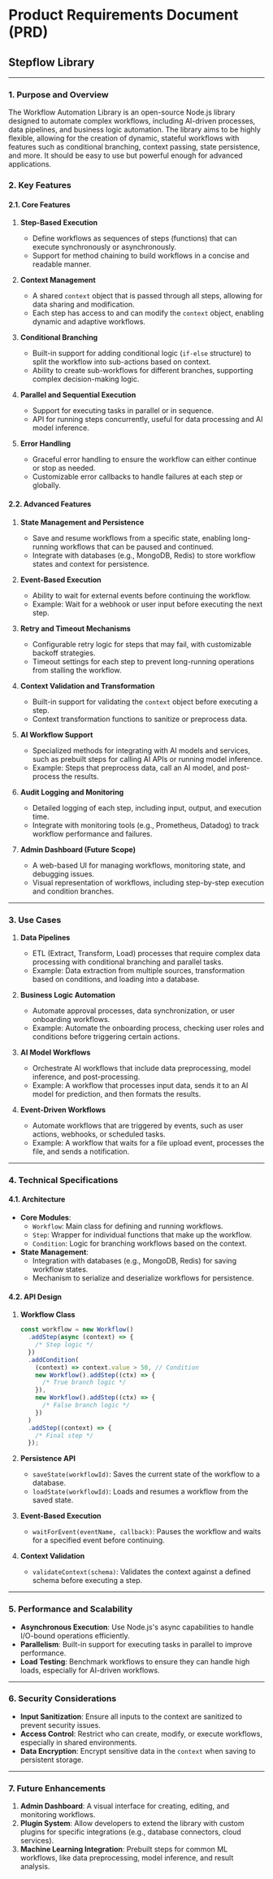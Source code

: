 # Product Requirements Document (PRD)

## Stepflow Library

---

### **1. Purpose and Overview**

The Workflow Automation Library is an open-source Node.js library designed to automate complex workflows, including AI-driven processes, data pipelines, and business logic automation. The library aims to be highly flexible, allowing for the creation of dynamic, stateful workflows with features such as conditional branching, context passing, state persistence, and more. It should be easy to use but powerful enough for advanced applications.

### **2. Key Features**

#### **2.1. Core Features**

1. **Step-Based Execution**

   - Define workflows as sequences of steps (functions) that can execute synchronously or asynchronously.
   - Support for method chaining to build workflows in a concise and readable manner.

2. **Context Management**

   - A shared `context` object that is passed through all steps, allowing for data sharing and modification.
   - Each step has access to and can modify the `context` object, enabling dynamic and adaptive workflows.

3. **Conditional Branching**

   - Built-in support for adding conditional logic (`if-else` structure) to split the workflow into sub-actions based on context.
   - Ability to create sub-workflows for different branches, supporting complex decision-making logic.

4. **Parallel and Sequential Execution**

   - Support for executing tasks in parallel or in sequence.
   - API for running steps concurrently, useful for data processing and AI model inference.

5. **Error Handling**

   - Graceful error handling to ensure the workflow can either continue or stop as needed.
   - Customizable error callbacks to handle failures at each step or globally.

#### **2.2. Advanced Features**

1. **State Management and Persistence**

   - Save and resume workflows from a specific state, enabling long-running workflows that can be paused and continued.
   - Integrate with databases (e.g., MongoDB, Redis) to store workflow states and context for persistence.

2. **Event-Based Execution**

   - Ability to wait for external events before continuing the workflow.
   - Example: Wait for a webhook or user input before executing the next step.

3. **Retry and Timeout Mechanisms**

   - Configurable retry logic for steps that may fail, with customizable backoff strategies.
   - Timeout settings for each step to prevent long-running operations from stalling the workflow.

4. **Context Validation and Transformation**

   - Built-in support for validating the `context` object before executing a step.
   - Context transformation functions to sanitize or preprocess data.

5. **AI Workflow Support**

   - Specialized methods for integrating with AI models and services, such as prebuilt steps for calling AI APIs or running model inference.
   - Example: Steps that preprocess data, call an AI model, and post-process the results.

6. **Audit Logging and Monitoring**

   - Detailed logging of each step, including input, output, and execution time.
   - Integrate with monitoring tools (e.g., Prometheus, Datadog) to track workflow performance and failures.

7. **Admin Dashboard (Future Scope)**

   - A web-based UI for managing workflows, monitoring state, and debugging issues.
   - Visual representation of workflows, including step-by-step execution and condition branches.

---

### **3. Use Cases**

1. **Data Pipelines**

   - ETL (Extract, Transform, Load) processes that require complex data processing with conditional branching and parallel tasks.
   - Example: Data extraction from multiple sources, transformation based on conditions, and loading into a database.

2. **Business Logic Automation**

   - Automate approval processes, data synchronization, or user onboarding workflows.
   - Example: Automate the onboarding process, checking user roles and conditions before triggering certain actions.

3. **AI Model Workflows**

   - Orchestrate AI workflows that include data preprocessing, model inference, and post-processing.
   - Example: A workflow that processes input data, sends it to an AI model for prediction, and then formats the results.

4. **Event-Driven Workflows**

   - Automate workflows that are triggered by events, such as user actions, webhooks, or scheduled tasks.
   - Example: A workflow that waits for a file upload event, processes the file, and sends a notification.

---

### **4. Technical Specifications**

#### **4.1. Architecture**

- **Core Modules**:
  - `Workflow`: Main class for defining and running workflows.
  - `Step`: Wrapper for individual functions that make up the workflow.
  - `Condition`: Logic for branching workflows based on the context.
- **State Management**:
  - Integration with databases (e.g., MongoDB, Redis) for saving workflow states.
  - Mechanism to serialize and deserialize workflows for persistence.

#### **4.2. API Design**

1. **Workflow Class**

   ```javascript
   const workflow = new Workflow()
     .addStep(async (context) => {
       /* Step logic */
     })
     .addCondition(
       (context) => context.value > 50, // Condition
       new Workflow().addStep((ctx) => {
         /* True branch logic */
       }),
       new Workflow().addStep((ctx) => {
         /* False branch logic */
       })
     )
     .addStep((context) => {
       /* Final step */
     });
   ```

2. **Persistence API**

   - `saveState(workflowId)`: Saves the current state of the workflow to a database.
   - `loadState(workflowId)`: Loads and resumes a workflow from the saved state.

3. **Event-Based Execution**

   - `waitForEvent(eventName, callback)`: Pauses the workflow and waits for a specified event before continuing.

4. **Context Validation**

   - `validateContext(schema)`: Validates the context against a defined schema before executing a step.

---

### **5. Performance and Scalability**

- **Asynchronous Execution**: Use Node.js's async capabilities to handle I/O-bound operations efficiently.
- **Parallelism**: Built-in support for executing tasks in parallel to improve performance.
- **Load Testing**: Benchmark workflows to ensure they can handle high loads, especially for AI-driven workflows.

---

### **6. Security Considerations**

- **Input Sanitization**: Ensure all inputs to the context are sanitized to prevent security issues.
- **Access Control**: Restrict who can create, modify, or execute workflows, especially in shared environments.
- **Data Encryption**: Encrypt sensitive data in the `context` when saving to persistent storage.

---

### **7. Future Enhancements**

1. **Admin Dashboard**: A visual interface for creating, editing, and monitoring workflows.
2. **Plugin System**: Allow developers to extend the library with custom plugins for specific integrations (e.g., database connectors, cloud services).
3. **Machine Learning Integration**: Prebuilt steps for common ML workflows, like data preprocessing, model inference, and result analysis.

